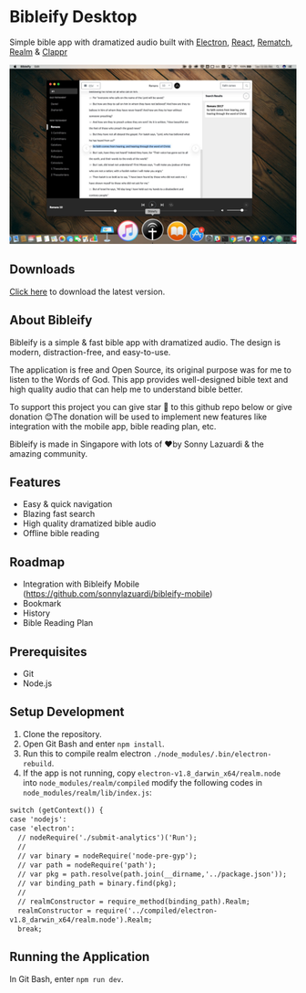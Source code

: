 # Bibleify Desktop
Simple bible app with dramatized audio built with [Electron](https://electronjs.org/), [React](https://reactjs.org/), [Rematch](https://rematch.gitbooks.io/rematch/#getting-started), [Realm](https://github.com/realm/realm-js) & [Clappr](https://github.com/clappr/clappr)

![bibleifyscreen](/images/bibleifyscreen.jpg)

## Downloads

[Click here](https://sonnylab.itch.io/bibleify) to download the latest version.

## About Bibleify

Bibleify is a simple & fast bible app with dramatized audio. The design is modern, distraction-free, and easy-to-use.

The application is free and Open Source, its original purpose was for me to listen to the Words of God. This app provides well-designed bible text and high quality audio that can help me to understand bible better.

To support this project you can give star 🌟 to this github repo below or give donation 😊The donation will be used to implement new features like integration with the mobile app, bible reading plan, etc.

Bibleify is made in Singapore with lots of ❤️​by Sonny Lazuardi​​ & the amazing community.​

## Features

- Easy & quick navigation
- Blazing fast search
- High quality dramatized bible audio
- Offline bible reading

## Roadmap

- Integration with Bibleify Mobile (https://github.com/sonnylazuardi/bibleify-mobile)
- Bookmark
- History
- Bible Reading Plan

## Prerequisites

* Git
* Node.js

## Setup Development

1. Clone the repository.
2. Open Git Bash and enter `npm install`.
3. Run this to compile realm electron `./node_modules/.bin/electron-rebuild`.
4. If the app is not running, copy `electron-v1.8_darwin_x64/realm.node` into `node_modules/realm/compiled` modify the following codes in `node_modules/realm/lib/index.js`:
```
switch (getContext()) {
case 'nodejs':
case 'electron':
  // nodeRequire('./submit-analytics')('Run');
  //
  // var binary = nodeRequire('node-pre-gyp');
  // var path = nodeRequire('path');
  // var pkg = path.resolve(path.join(__dirname,'../package.json'));
  // var binding_path = binary.find(pkg);
  //
  // realmConstructor = require_method(binding_path).Realm;
  realmConstructor = require('../compiled/electron-v1.8_darwin_x64/realm.node').Realm;
  break;
```

## Running the Application

In Git Bash, enter `npm run dev`.
